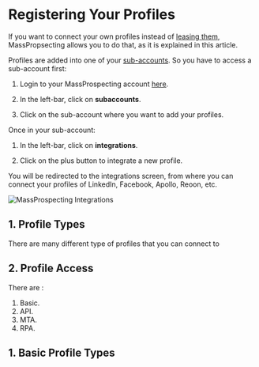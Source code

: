 # Registering Your Profiles

If you want to connect your own profiles instead of [leasing them](/docs/user/2-leasing-profiles.md), MassPropsecting allows you to do that, as it is explained in this article.

Profiles are added into one of your  [sub-accounts](/docs/user/1-getting-started.md#2-setup-your-sub-account). So you have to access a sub-account first:

1. Login to your MassProspecting account [here](https://massprospecting.com/login).

2. In the left-bar, click on **subaccounts**.

3. Click on the sub-account where you want to add your profiles.

Once in your sub-account:

1. In the left-bar, click on **integrations**.

2. Click on the plus button to integrate a new profile.

You will be redirected to the integrations screen, from where you can connect your profiles of LinkedIn, Facebook, Apollo, Reoon, etc.

![MassProspecting Integrations](/docs/assets/user/3-1.png)

## 1. Profile Types 

There are many different type of profiles that you can connect to 

## 2. Profile Access

There are :

1. Basic.
2. API.
3. MTA.
4. RPA.

## 1. Basic Profile Types




